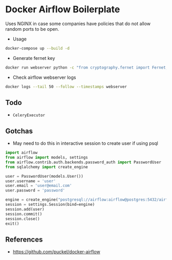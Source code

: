 # Docker Airflow Boilerplate

Uses NGINX in case some companies have policies that do not allow random ports to be open.

- Usage

```sh
docker-compose up --build -d
```

- Generate fernet key

```sh
docker run webserver python -c "from cryptography.fernet import Fernet; FERNET_KEY = Fernet.generate_key().decode(); print(FERNET_KEY)"
```

- Check airflow webserver logs

```sh
docker logs --tail 50 --follow --timestamps webserver
```


## Todo

- `CeleryExecutor`


## Gotchas

- May need to do this in interactive session to create user if using psql

```python
import airflow
from airflow import models, settings
from airflow.contrib.auth.backends.password_auth import PasswordUser
from sqlalchemy import create_engine

user = PasswordUser(models.User())
user.username = 'user'
user.email = 'user@email.com'
user.password = 'password'

engine = create_engine("postgresql://airflow:airflow@postgres:5432/airflow")
session = settings.Session(bind=engine)
session.add(user)
session.commit()
session.close()
exit()
```


## References

- https://github.com/puckel/docker-airflow
